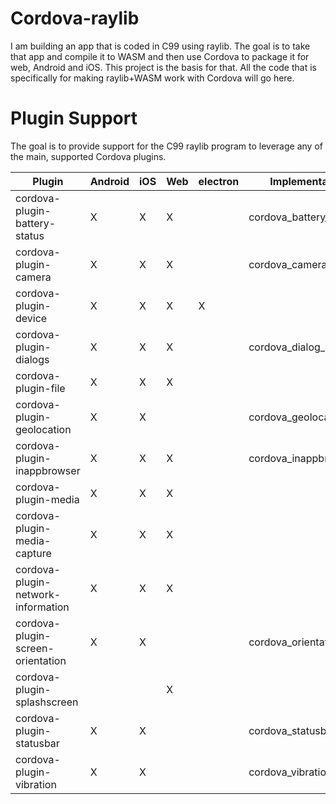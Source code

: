 # Cordova-raylib
I am building an app that is coded in C99 using raylib. The goal is to take that app and compile it to WASM and then use Cordova to package it for web, Android and iOS.  This project is the basis for that.  All the code that is specifically for making raylib+WASM work with Cordova will go here.  

# Plugin Support
The goal is to provide support for the C99 raylib program to leverage any of the main, supported Cordova plugins.  

| Plugin                             | Android | iOS | Web | electron | Implementation        | Status  |
| ------                             | ------- | --- | --- | -------- | --------------------  | ------- |
| cordova-plugin-battery-status      | X       | X   | X   |          | cordova_battery_*     | done    |
| cordova-plugin-camera              | X       | X   | X   |          | cordova_camera_*      | partial |
| cordova-plugin-device              | X       | X   | X   | X        |                       |         |
| cordova-plugin-dialogs             | X       | X   | X   |          | cordova_dialog_*      | partial |
| cordova-plugin-file                | X       | X   | X   |          |                       |         |
| cordova-plugin-geolocation         | X       | X   |     |          | cordova_geolocation_* | done    |
| cordova-plugin-inappbrowser        | X       | X   | X   |          | cordova_inappbrowser_*| partial |
| cordova-plugin-media               | X       | X   | X   |          |                       |         |
| cordova-plugin-media-capture       | X       | X   | X   |          |                       |         |
| cordova-plugin-network-information | X       | X   | X   |          |                       |         |
| cordova-plugin-screen-orientation  | X       | X   |     |          | cordova_orientation_* | done    |
| cordova-plugin-splashscreen        |         |     | X   |          |                       |         |
| cordova-plugin-statusbar           | X       | X   |     |          | cordova_statusbar_*   | done    |
| cordova-plugin-vibration           | X       | X   |     |          | cordova_vibration_*   | done    |